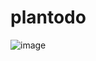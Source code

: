 # plantodo

![image](https://user-images.githubusercontent.com/118130235/220802359-08edf2cd-847c-4c2d-b934-7a90ccd513d0.png)
